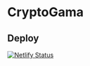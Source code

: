 # CryptoGama



## Deploy

[![Netlify Status](https://api.netlify.com/api/v1/badges/653d0ffd-5577-490f-a976-7ba84f97ba9a/deploy-status)](https://app.netlify.com/sites/grypto-gama/deploys)